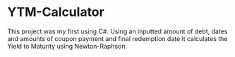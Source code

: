 # YTM-Calculator

This project was my first using C#. Using an inputted amount of debt, dates and amounts of coupon payment and final redemption date it calculates the Yield to Maturity using Newton-Raphson. 
